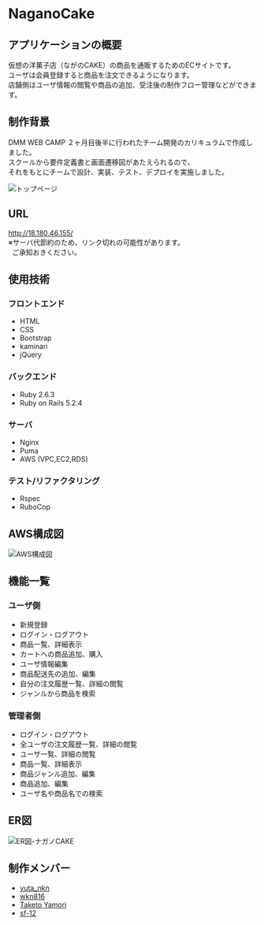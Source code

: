# NaganoCake

## アプリケーションの概要
仮想の洋菓子店（ながのCAKE）の商品を通販するためのECサイトです。<br>
ユーザは会員登録すると商品を注文できるようになります。<br>
店舗側はユーザ情報の閲覧や商品の追加、受注後の制作フロー管理などができます。<br>

## 制作背景
DMM WEB CAMP ２ヶ月目後半に行われたチーム開発のカリキュラムで作成しました。<br>
スクールから要件定義書と画面遷移図があたえられるので、<br>
それをもとにチームで設計、実装、テスト、デプロイを実施しました。<br>

![トップページ](https://user-images.githubusercontent.com/49280097/102960762-fadfa780-4525-11eb-9829-c8cdd1b355fb.png)

## URL
http://18.180.46.155/<br>
※サーバ代節約のため、リンク切れの可能性があります。<br>
  ご承知おきください。<br>

## 使用技術
### フロントエンド
- HTML
- CSS
- Bootstrap
- kaminari
- jQuery
### バックエンド
- Ruby 2.6.3
- Ruby on Rails 5.2.4
### サーバ
- Nginx
- Puma
- AWS (VPC,EC2,RDS)

### テスト/リファクタリング
- Rspec
- RuboCop

## AWS構成図
![AWS構成図](https://user-images.githubusercontent.com/49280097/102963815-6ed17e00-452d-11eb-8db2-b239d05b7990.png)

## 機能一覧
### ユーザ側
- 新規登録
- ログイン・ログアウト
- 商品一覧、詳細表示
- カートへの商品追加、購入
- ユーザ情報編集
- 商品配送先の追加、編集
- 自分の注文履歴一覧、詳細の閲覧
- ジャンルから商品を検索
### 管理者側
- ログイン・ログアウト
- 全ユーザの注文履歴一覧、詳細の閲覧
- ユーザ一覧、詳細の閲覧
- 商品一覧、詳細表示
- 商品ジャンル追加、編集
- 商品追加、編集
- ユーザ名や商品名での検索

## ER図
![ER図-ナガノCAKE](https://user-images.githubusercontent.com/49280097/102967615-ab08dc80-4535-11eb-9c82-77a3a68ec1f9.png)

## 制作メンバー
- [yuta_nkn](https://github.com/yuta252)
- [wkn816](https://github.com/wkn816)
- [Taketo Yamori](https://github.com/taketoyamori)
- [sf-12](https://github.com/sf-12)
